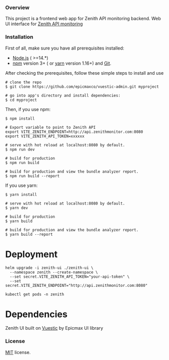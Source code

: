 ### Overview

This project is a frontend web app for Zenith API monitoring backend.
Web UI interface for [Zenith API monitoring](https://github.com/ndemeshchenko/zenith/tree/main)

### Installation

First of all, make sure you have all prerequisites installed:

- [Node.js](https://nodejs.org/en/) ( >=14.\*)
- [npm](https://www.npmjs.com/get-npm) version 3+ (
  or [yarn](https://yarnpkg.com/lang/en/docs/install) version 1.16+)
  and [Git](https://git-scm.com).

After checking the prerequisites, follow these simple steps to install and use

```
# clone the repo
$ git clone https://github.com/epicmaxco/vuestic-admin.git myproject

# go into app's directory and install dependencies:
$ cd myproject

```

Then, if you use npm:

```
$ npm install

# Export variable to point to Zenith API
export VITE_ZENITH_ENDPOINT=http://api.zenithmonitor.com:8080
export VITE_ZENITH_API_TOKEN=xxxxxx

# serve with hot reload at localhost:8080 by default.
$ npm run dev

# build for production
$ npm run build

# build for production and view the bundle analyzer report.
$ npm run build --report
```

If you use yarn:

```
$ yarn install

# serve with hot reload at localhost:8080 by default.
$ yarn dev

# build for production
$ yarn build

# build for production and view the bundle analyzer report.
$ yarn build --report
```

# Deployment

```shell
helm upgrade -i zenith-ui ./zenith-ui \
  --namespace zenith --create-namespace \
  --set secret.VITE_ZENITH_API_TOKEN="your-api-token" \
  --set secret.VITE_ZENITH_ENDPOINT="http://api.zenithmonitor.com:8080"
```

```shell
kubectl get pods -n zenith
```

# Dependencies

Zenith UI built on [Vuestic](https://github.com/epicmaxco/vuestic-ui) by Epicmax UI library

### License

[MIT](https://github.com/epicmaxco/vuestic-admin/blob/master/LICENSE) license.
